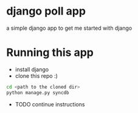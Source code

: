 django poll app
===============

a simple django app to get me started with django


Running this app
================

* install django
* clone this repo :)
```bash
cd <path to the cloned dir>
python manage.py syncdb
```

* TODO continue instructions
